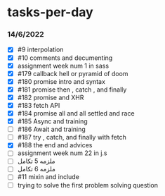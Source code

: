# tasks-per-day
### 14/6/2022
- [x] #9 interpolation
- [x] #10 comments and decumenting
- [x] assignment week num 1 in sass
- [x] #179 callback hell or pyramid of doom
- [x] #180 promise intro and syntax
- [x] #181 promise then , catch , and finally
- [x] #182 promise and XHR
- [x] #183 fetch API
- [x] #184 promise all and all settled and race
- [x] #185 Async and training
- [ ] #186 Await and training
- [ ] #187 try , catch, and finally with fetch
- [x] #188 the end and advices
- [ ] assignment week num 22 in j.s
- [ ] ملزمه 5 تكامل
- [ ] ملزمه 6 تكامل
- [ ] #11 mixin and include
- [ ] trying to solve the first problem solving question
